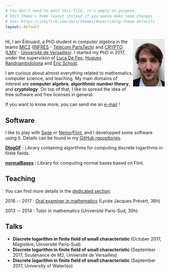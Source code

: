 ```yaml
---
# You don't need to edit this file, it's empty on purpose.
# Edit theme's home layout instead if you wanna make some changes
# See: https://jekyllrb.com/docs/themes/#overriding-theme-defaults
layout: default
---
```


<img align="right" src="photo-10x15.jpg" alt="What I look like" width="100px">

Hi, I am Édouard, a PhD student in computer algebra in the teams [MIC2](https://www.infres.telecom-paristech.fr/wp/mic2/) ([INFRES](https://www.infres.telecom-paristech.fr/wp/) - [Télécom ParisTech](https://www.telecom-paristech.fr/)) and [CRYPTO](http://lmv.math.cnrs.fr/teams/crypto/) ([LMV](http://lmv.math.cnrs.fr/) - [Université de Versailles](http://www.uvsq.fr/)). I started my PhD in 2017, under the supervison of [Luca De Feo](http://defeo.lu/), [Hugues Randriambololona](http://perso.telecom-paristech.fr/~randriam/) and [Éric Schost](https://cs.uwaterloo.ca/~eschost/).

I  am curious about almost everything related to mathematics,
computer science, and teaching. My main domains of interest are **computer
algebra**, **algorithmic number theory**, and **cryptology**. On top of
that, I like to spread the idea of free software and free licenses in general.

If you want to know more, you can send me an
[e-mail](mailto:erousseau@enst.fr) !

## Software

I like to play with [Sage](http://www.sagemath.org/) or
[Nemo](http://nemocas.org/)/[Flint](http://flintlib.org/), and I developped
some software using it. Details can be found in my [GitHub repositories](https://github.com/erou?tab=repositories).

[**DlogGF**](https://github.com/erou/DlogGF.jl)
: Library containing algorithms for computing discrete logarithms in finite
fields.

[**normalBases**](https://github.com/erou/normalBases)
: Library for computing normal bases based on Flint.

## Teaching

You can find more details in the [dedicated section](teaching).

2016 -- 2017
: [Oral examiner in mathematics](teaching/colles) (Lycée Jacques Prévert, 36h)

2013 -- 2014
: Tutor in mathematics (Université Paris-Sud, 30h)

## Talks

* **Discrete logarithm in finite field of small characteristic** (October
  2017, Magistère, Université Paris-Sud)
* **Discrete logarithm in finite field of small characteristic** (September
  2017, Soutenance de M2, Université de Versailles)
* **Discrete logarithm in finite field of small characteristic** (September
  2017, University of Waterloo)
